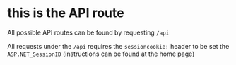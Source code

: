 # this is the API route
All possible API routes can be found by requesting ``/api``

All requests under the ``/api`` requires the ``sessioncookie:`` header to be set the ``ASP.NET_SessionID`` (instructions can be found at the home page)
